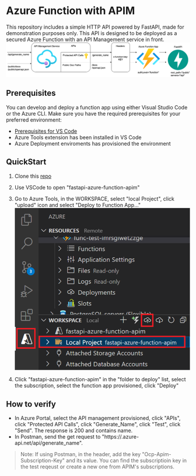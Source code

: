 # Azure Function with APIM
This repository includes a simple HTTP API powered by FastAPI, made for demonstration purposes only. This API is designed to be deployed as a secured Azure Function with an API Management service in front.
![Architecture](assets/apim.png)

## Prerequisites
You can develop and deploy a function app using either Visual Studio Code or the Azure CLI. Make sure you have the required prerequisites for your preferred environment:

* [Prerequisites for VS Code](https://docs.microsoft.com/azure/azure-functions/create-first-function-vs-code-python#configure-your-environment)
* Azure Tools extension has been installed in VS Code
* Azure Deployment enviroments has provisioned the environment

## QuickStart
1. Clone this [repo](https://github.com/luxu-ms/fastapi-azure-function-apim)

2. Use VSCode to open "fastapi-azure-function-apim"

3. Go to Azure Tools, in the WORKSPACE, select "local Project", click "upload" icon and select "Deploy to Function App..."
![Deploy to Function App](assets/deploy-function.png)

4. Click "fastapi-azure-function-apim" in the "folder to deploy" list, select the subscription, select the function app provisioned, click "Deploy"

## How to verify
* In Azure Portal, select the API management provisioned, click "APIs", click "Protected API Calls", click "Generate_Name", click "Test", click "Send". The response is 200 and contains name.
* In Postman, send the get request to "https://<api management name>.azure-api.net/api/generate_name".
>Note: If using Postman, in the header, add the key "Ocp-Apim-Subscription-Key" and its value. You can find the subscriptioin key in the test reqeust or create a new one from APIM's subscriptions.